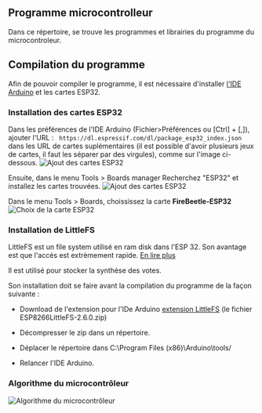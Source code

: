 ## Programme microcontrolleur ##
Dans ce répertoire, se trouve les programmes et librairies du programme du microcontroleur.

## Compilation du programme ##
Afin de pouvoir compiler le programme, il est nécessaire d'installer [l'IDE Arduino](https://www.arduino.cc/en/software) et les cartes ESP32.

### Installation des cartes ESP32 ###
Dans les préférences de l'IDE Arduino (Fichier>Préférences ou [Ctrl] + [,]), ajouter l'URL :
``` https://dl.espressif.com/dl/package_esp32_index.json``` dans les URL de cartes suplémentaires (il est possible d'avoir plusieurs jeux de cartes, il faut les séparer par des virgules), comme sur l'image ci-dessous.
![Ajout des cartes ESP32](./illustrations/Arduino_preferences.png)


Ensuite, dans le menu Tools > Boards manager Recherchez "ESP32" et installez les cartes trouvées.
![Ajout des cartes ESP32](./illustrations/Arduino_ESP32.png)


Dans le menu Tools > Boards, choississez la carte **FireBeetle-ESP32**
![Choix de la carte ESP32](./illustrations/Arduino_CardChoice.png)


### Installation de LittleFS ###
LittleFS est un file system utilisé en ram disk dans l'ESP 32. Son avantage est que l'accès
est extrèmement rapide. 
[En lire plus](https://www.mischianti.org/2021/04/01/esp32-integrated-littlefs-filesystem-5/)

Il est utilisé pour stocker la synthèse des votes.

Son installation doit se faire avant la compilation du programme de la façon suivante :

* Download de l'extension pour l'IDe Arduino [extension LittleFS](https://github.com/earlephilhower/arduino-esp8266littlefs-plugin/releases) (le fichier ESP8266LittleFS-2.6.0.zip)

* Décompresser le zip dans un répertoire.

* Déplacer le répertoire dans C:\Program Files (x86)\Arduino\tools/

* Relancer l'IDE Arduino.


### Algorithme du microcontrôleur ###
![Algorithme du microcontrôleur](./illustrations/Diagrams.png)
